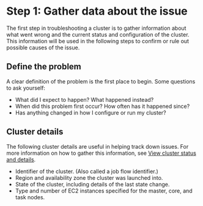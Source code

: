 # Step 1: Gather data about the issue<a name="emr-troubleshoot-slow-1"></a>

 The first step in troubleshooting a cluster is to gather information about what went wrong and the current status and configuration of the cluster\. This information will be used in the following steps to confirm or rule out possible causes of the issue\. 

## Define the problem<a name="emr-troubleshoot-slow-1-problem"></a>

 A clear definition of the problem is the first place to begin\. Some questions to ask yourself: 
+  What did I expect to happen? What happened instead? 
+  When did this problem first occur? How often has it happened since? 
+  Has anything changed in how I configure or run my cluster? 

## Cluster details<a name="emr-troubleshoot-slow-1-cluster"></a>

 The following cluster details are useful in helping track down issues\. For more information on how to gather this information, see [View cluster status and details](emr-manage-view-clusters.md)\. 
+  Identifier of the cluster\. \(Also called a job flow identifier\.\) 
+  Region and availability zone the cluster was launched into\. 
+  State of the cluster, including details of the last state change\. 
+  Type and number of EC2 instances specified for the master, core, and task nodes\. 